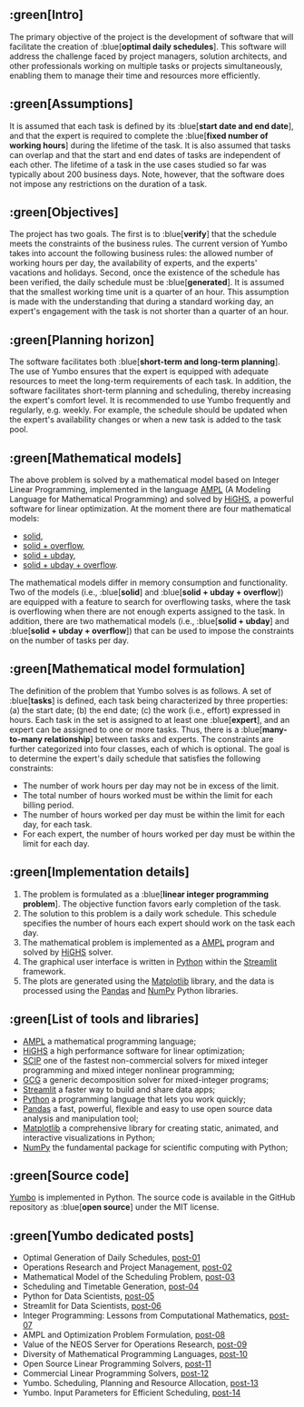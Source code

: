 ## :green[Intro]
The primary objective of the project is the development of software that will facilitate the creation of :blue[**optimal daily schedules**]. This software will address the challenge faced by project managers, solution architects, and other professionals working on multiple tasks or projects simultaneously, enabling them to manage their time and resources more efficiently.


## :green[Assumptions]
It is assumed that each task is defined by its :blue[**start date and end date**], and that the expert is required to complete the :blue[**fixed number of working hours**] during the lifetime of the task. It is also assumed that tasks can overlap and that the start and end dates of tasks are independent of each other. The lifetime of a task in the use cases studied so far was typically about 200 business days. Note, however, that the software does not impose any restrictions on the duration of a task.


## :green[Objectives]
The project has two goals. The first is to :blue[**verify**] that the schedule meets the constraints of the business rules. The current version of Yumbo takes into account the following business rules: the allowed number of working hours per day, the availability of experts, and the experts' vacations and holidays. Second, once the existence of the schedule has been verified, the daily schedule must be :blue[**generated**]. It is assumed that the smallest working time unit is a quarter of an hour. This assumption is made with the understanding that during a standard working day, an expert's engagement with the task is not shorter than a quarter of an hour.


## :green[Planning horizon]
The software facilitates both :blue[**short-term and long-term planning**]. The use of Yumbo ensures that the expert is equipped with adequate resources to meet the long-term requirements of each task. In addition, the software facilitates short-term planning and scheduling, thereby increasing the expert's comfort level. It is recommended to use Yumbo frequently and regularly, e.g. weekly. For example, the schedule should be updated when the expert's availability changes or when a new task is added to the task pool.


## :green[Mathematical models]
The above problem is solved by a mathematical model based on Integer Linear Programming, implemented in the language [AMPL](https://ampl.com/) (A Modeling Language for Mathematical Programming) and solved by [HiGHS](https://highs.dev/), a powerful software for linear optimization. At the moment there are four mathematical models:
- [solid](https://github.com/romz-pl/yumbo/tree/main/res/solid.ampl),
- [solid + overflow](https://github.com/romz-pl/yumbo/tree/main/res/solid-overflow.ampl),
- [solid + ubday](https://github.com/romz-pl/yumbo/tree/main/res/solid-ubday.ampl),
- [solid + ubday + overflow](https://github.com/romz-pl/yumbo/tree/main/res/solid-ubday-overflow.ampl).

The mathematical models differ in memory consumption and functionality. Two of the models (i.e., :blue[**solid**] and :blue[**solid + ubday + overflow**]) are equipped with a feature to search for overflowing tasks, where the task is overflowing when there are not enough experts assigned to the task. In addition, there are two mathematical models (i.e., :blue[**solid + ubday**] and :blue[**solid + ubday + overflow**]) that can be used to impose the constraints on the number of tasks per day.



## :green[Mathematical model formulation]
The definition of the problem that Yumbo solves is as follows. A set of :blue[**tasks**] is defined, each task being characterized by three properties: (a) the start date; (b) the end date; (c) the work (i.e., effort) expressed in hours. Each task in the set is assigned to at least one :blue[**expert**], and an expert can be assigned to one or more tasks. Thus, there is a :blue[**many-to-many relationship**] between tasks and experts. The constraints are further categorized into four classes, each of which is optional. The goal is to determine the expert's daily schedule that satisfies the following constraints:
- The number of work hours per day may not be in excess of the limit.
- The total number of hours worked must be within the limit for each billing period.
- The number of hours worked per day must be within the limit for each day, for each task.
- For each expert, the number of hours worked per day must be within the limit for each day.


## :green[Implementation details]
1. The problem is formulated as a :blue[**linear integer programming problem**]. The objective function favors early completion of the task.
2. The solution to this problem is a daily work schedule. This schedule specifies the number of hours each expert should work on the task each day.
3. The mathematical problem is implemented as a [AMPL](https://ampl.com/) program and solved by [HiGHS](https://highs.dev/) solver.
4. The graphical user interface is written in [Python](https://www.python.org/) within the [Streamlit](https://streamlit.io/) framework.
5. The plots are generated using the [Matplotlib](https://matplotlib.org/) library, and the data is processed using the [Pandas](https://pandas.pydata.org/) and [NumPy](https://numpy.org/) Python libraries.


## :green[List of tools and libraries]
- [AMPL](https://ampl.com/) a mathematical programming language; 
- [HiGHS](https://highs.dev/) a high performance software for linear optimization; 
- [SCIP](https://www.scipopt.org/) one of the fastest non-commercial solvers for mixed integer programming and mixed integer nonlinear programming;
- [GCG](https://gcg.or.rwth-aachen.de/) a generic decomposition solver for mixed-integer programs;
- [Streamlit](https://streamlit.io/) a faster way to build and share data apps; 
- [Python](https://www.python.org/) a programming language that lets you work quickly; 
- [Pandas](https://pandas.pydata.org/) a fast, powerful, flexible and easy to use open source data analysis and manipulation tool; 
- [Matplotlib](https://matplotlib.org/) a comprehensive library for creating static, animated, and interactive visualizations in Python; 
- [NumPy](https://numpy.org/) the fundamental package for scientific computing with Python;


## :green[Source code]
[Yumbo](https://github.com/romz-pl/yambo/) is implemented in Python. The source code is available in the GitHub repository as :blue[**open source**] under the MIT license.


## :green[Yumbo dedicated posts]

- Optimal Generation of Daily Schedules, [post-01](https://github.com/romz-pl/yumbo/tree/main/doc/post-01/text.md)
- Operations Research and Project Management, [post-02](https://github.com/romz-pl/yumbo/tree/main/doc/post-02/text.md)
- Mathematical Model of the Scheduling Problem, [post-03](https://github.com/romz-pl/yumbo/tree/main/doc/post-03/text.md)
- Scheduling and Timetable Generation, [post-04](https://github.com/romz-pl/yumbo/tree/main/doc/post-04/text.md)
- Python for Data Scientists, [post-05](https://github.com/romz-pl/yumbo/tree/main/doc/post-05/text.md)
- Streamlit for Data Scientists, [post-06](https://github.com/romz-pl/yumbo/tree/main/doc/post-06/text.md)
- Integer Programming: Lessons from Computational Mathematics, [post-07](https://github.com/romz-pl/yumbo/tree/main/doc/post-07/text.md)
- AMPL and Optimization Problem Formulation, [post-08](https://github.com/romz-pl/yumbo/tree/main/doc/post-08/text.md)
- Value of the NEOS Server for Operations Research, [post-09](https://github.com/romz-pl/yumbo/tree/main/doc/post-09/text.md)
- Diversity of Mathematical Programming Languages, [post-10](https://github.com/romz-pl/yumbo/tree/main/doc/post-10/text.md)
- Open Source Linear Programming Solvers, [post-11](https://github.com/romz-pl/yumbo/tree/main/doc/post-11/text.md)
- Commercial Linear Programming Solvers, [post-12](https://github.com/romz-pl/yumbo/tree/main/doc/post-12/text.md)
- Yumbo. Scheduling, Planning and Resource Allocation, [post-13](https://github.com/romz-pl/yumbo/tree/main/doc/post-13/text.md)
- Yumbo. Input Parameters for Efficient Scheduling, [post-14](https://github.com/romz-pl/yumbo/tree/main/doc/post-14/text.md)
